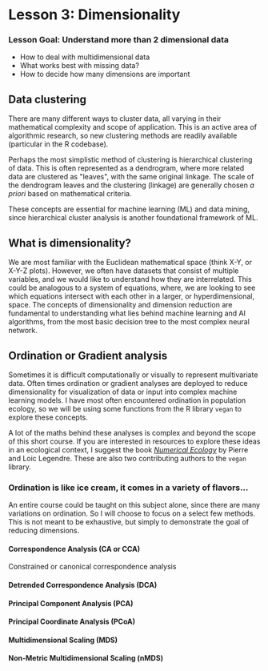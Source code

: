 # Lesson 3: Dimensionality

### Lesson Goal: Understand more than 2 dimensional data

- How to deal with multidimensional data
- What works best with missing data?
- How to decide how many dimensions are important

## Data clustering

There are many different ways to cluster data, all varying in their mathematical complexity and scope of application. This is an active area of algorithmic research, so new clustering methods are readily available (particular in the R codebase).

Perhaps the most simplistic method of clustering is hierarchical clustering of data. This is often represented as a dendrogram, where more related data are clustered as "leaves", with the same original linkage. The scale of the dendrogram leaves and the clustering (linkage) are generally chosen *a priori* based on mathematical criteria.

These concepts are essential for machine learning (ML) and data mining, since hierarchical cluster analysis is another foundational framework of ML.

## What is dimensionality?

We are most familiar with the Euclidean mathematical space (think X-Y, or X-Y-Z plots). However, we often have datasets that consist of multiple variables, and we would like to understand how they are interrelated. This could be analogous to a system of equations, where, we are looking to see which equations intersect with each other in a larger, or hyperdimensional, space. The concepts of dimensionality and dimension reduction are fundamental to understanding what lies behind machine learning and AI algorithms, from the most basic decision tree to the most complex neural network.

## Ordination or Gradient analysis

Sometimes it is difficult computationally or visually to represent multivariate data. Often times ordination or gradient analyses are deployed to reduce dimensionality for visualization of data or input into complex machine learning models. I have most often encountered ordination in population ecology, so we will be using some functions from the R library `vegan` to explore these concepts.


 A lot of the maths behind these analyses is complex and beyond the scope of this short course. If you are interested in resources to explore these ideas in an ecological context, I suggest the book [*Numerical Ecology*](https://www.elsevier.com/books/numerical-ecology/legendre/978-0-444-53868-0) by Pierre and Loic Legendre. These are also two contributing authors to the `vegan` library.


### Ordination is like ice cream, it comes in a variety of flavors...

An entire course could be taught on this subject alone, since there are many variations on ordination. So I will choose to focus on a select few methods. This is not meant to be exhaustive, but simply to demonstrate the goal of reducing dimensions.  

#### Correspondence Analysis (CA or CCA)
Constrained or canonical correspondence analysis

#### Detrended Correspondence Analysis (DCA)

#### Principal Component Analysis (PCA)

#### Principal Coordinate Analysis (PCoA)

#### Multidimensional Scaling (MDS)

#### Non-Metric Multidimensional Scaling (nMDS)
